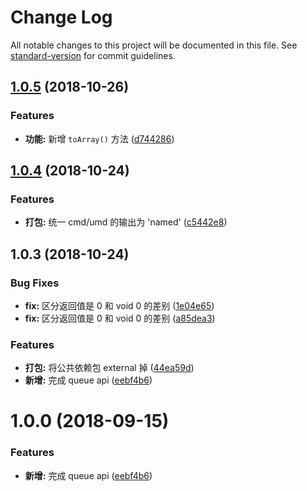 # Change Log

All notable changes to this project will be documented in this file. See [standard-version](https://github.com/conventional-changelog/standard-version) for commit guidelines.

<a name="1.0.5"></a>
## [1.0.5](https://github.com/boycgit/ss-queue/compare/v1.0.4...v1.0.5) (2018-10-26)


### Features

* **功能:** 新增 `toArray()` 方法 ([d744286](https://github.com/boycgit/ss-queue/commit/d744286))



<a name="1.0.4"></a>
## [1.0.4](https://github.com/boycgit/ss-queue/compare/v1.0.3...v1.0.4) (2018-10-24)


### Features

* **打包:** 统一 cmd/umd 的输出为 'named' ([c5442e8](https://github.com/boycgit/ss-queue/commit/c5442e8))



<a name="1.0.3"></a>
## 1.0.3 (2018-10-24)


### Bug Fixes

* **fix:** 区分返回值是 0 和 void 0 的差别 ([1e04e65](https://github.com/boycgit/ss-queue/commit/1e04e65))
* **fix:** 区分返回值是 0 和 void 0 的差别 ([a85dea3](https://github.com/boycgit/ss-queue/commit/a85dea3))


### Features

* **打包:** 将公共依赖包 external 掉 ([44ea59d](https://github.com/boycgit/ss-queue/commit/44ea59d))
* **新增:** 完成 queue api ([eebf4b6](https://github.com/boycgit/ss-queue/commit/eebf4b6))



<a name="1.0.0"></a>
# 1.0.0 (2018-09-15)


### Features

* **新增:** 完成 queue api ([eebf4b6](https://github.com/boycgit/ss-queue/commit/eebf4b6))
